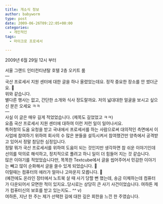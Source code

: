 ```yaml
---
title: 개소식 정보
author: babyworm
type: post
date: 2009-06-26T09:22:05+00:00
categories:
  - 개인적인
tags:
  - 마이크로 프로세서

---
```

<div>
</div>

2009년 6월 29일 12시 부터 

<div>
  서울 그랜드 인터컨티낸탈 호텔 2층 오키트 룸
</div>

<div>
</div>

<div>
</div>

<div>
  &#8212;
</div>

<div>
</div>

<div>
  국산 프로세서 지원 센터에 대한 글을 하나 올렸었는데요. 정작 중요한 장소를 안 썼더군요. 🙂
</div>

<div>
  위와 같습니다.
</div>

<div>
</div>

<div>
  별다른 행사는 없고, 간단한 소개와 식사 정도랄까요. 저의 넓대대한 얼굴을 보시고 싶으신 분은 오세요 ㅋㅋ
</div>

<div>
</div>

<div>
  &#8212;
</div>

<div>
</div>

<div>
  사실 이 글은 매우 길게 적었었습니다. (제목도 길었었고 ㅋㅋ)
</div>

<div>
</div>

<div>
  요즘 국산 프로세서 지원 센터에 대하여 이런 저런 일이 일어나서요.
</div>

<div>
  특허청의 도움 요청을 받고 국내에서 프로세서를 하는 사람으로써 대의적인 측면에서 이 사업에 참여하기 위하여 회사의 수 많은 분들을 설득시켜서 참여했건만 양측에서 공격받고 있어서 정말 참담한 심정입니다.
</div>

<div>
</div>

<div>
  정말 뭐가 국산 프로세서를 위하여 도움이 되는 것인지만 생각하면 참 쉬운 이야기인데 선의를 악의로 해석하고, 정치적으로 풀려고 하니 일이 더 힘들어 지는 것 같습니다.
</div>

<div>
</div>

<div>
  많은 이야기를 적었었습니다만, 똑똑한 Textcube에서 글을 씹어주어서 민감한 이야기는 빼고 많이 순화해서 글을 쓸수 있게 되었습니다. 🙂
</div>

<div>
</div>

<div>
  이럴때는 컴퓨터의 에러가 얼마나 고마운지 모릅니다. 🙂
</div>

<div>
  (예전에도 온라인 장터에서 노트북 살 때 사기 당할 뻔 했는데, 송금 이체하는데 컴퓨터가 다운되어서 모면한 적이 있지요..당시로는 상당히 큰 사기 사건이었습니다. 여하튼 제가 컴퓨터신의 보호를 받고 있는지도.. ^^ v)
</div>

<div>
</div>

<div>
  여하튼, 지난 한 주는 제가 선택한 길에 대한 깊은 회한을 느낀 한 주였습니다.
</div>

<div>
</div>

<div>
</div>

<div>
</div>